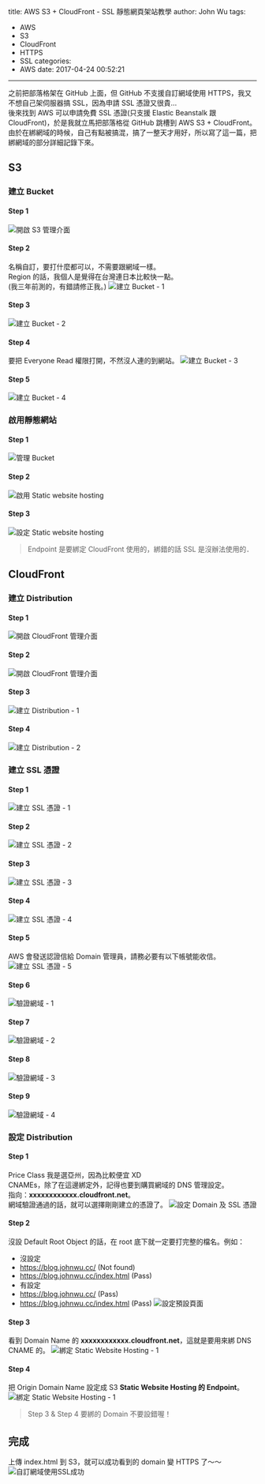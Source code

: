 title: AWS S3 + CloudFront - SSL 靜態網頁架站教學
author: John Wu
tags:
  - AWS
  - S3
  - CloudFront
  - HTTPS
  - SSL
categories:
  - AWS
date: 2017-04-24 00:52:21
---
之前把部落格架在 GitHub 上面，但 GitHub 不支援自訂網域使用 HTTPS，我又不想自己架伺服器搞 SSL，因為申請 SSL 憑證又很貴...  
後來找到 AWS 可以申請免費 SSL 憑證(只支援 Elastic Beanstalk 跟 CloudFront)，於是我就立馬把部落格從 GitHub 跳槽到 AWS S3 + CloudFront。  
由於在綁網域的時候，自己有點被搞混，搞了一整天才用好，所以寫了這一篇，把綁網域的部分詳細記錄下來。

<!-- more -->

## S3

### 建立 Bucket

#### Step 1
![開啟 S3 管理介面](/images/pasted-11.png)

#### Step 2
名稱自訂，要打什麼都可以，不需要跟網域一樣。  
Region 的話，我個人是覺得在台灣連日本比較快一點。  
(我三年前測的，有錯請修正我。)
![建立 Bucket - 1](/images/pasted-60.png)

#### Step 3
![建立 Bucket - 2](/images/pasted-66.png)

#### Step 4
要把 Everyone Read 權限打開，不然沒人連的到網站。
![建立 Bucket - 3](/images/pasted-67.png)

#### Step 5
![建立 Bucket - 4](/images/pasted-68.png)


### 啟用靜態網站
#### Step 1
![管理 Bucket](/images/pasted-70.png)
#### Step 2
![啟用 Static website hosting](/images/pasted-71.png)
#### Step 3
![設定 Static website hosting](/images/pasted-72.png)
> Endpoint 是要綁定 CloudFront 使用的，綁錯的話 SSL 是沒辦法使用的．

## CloudFront
### 建立 Distribution
#### Step 1
![開啟 CloudFront 管理介面](/images/pasted-90.png)
#### Step 2
![開啟 CloudFront 管理介面](/images/pasted-73.png)
#### Step 3
![建立 Distribution - 1](/images/pasted-74.png)
#### Step 4
![建立 Distribution - 2](/images/pasted-75.png)

### 建立 SSL 憑證
#### Step 1
![建立 SSL 憑證 - 1](/images/pasted-80.png)
#### Step 2
![建立 SSL 憑證 - 2](/images/pasted-76.png)
#### Step 3
![建立 SSL 憑證 - 3](/images/pasted-77.png)
#### Step 4
![建立 SSL 憑證 - 4](/images/pasted-78.png)
#### Step 5
AWS 會發送認證信給 Domain 管理員，請務必要有以下帳號能收信。
![建立 SSL 憑證 - 5](/images/pasted-79.png)
#### Step 6
![驗證網域 - 1](/images/pasted-81.png)
#### Step 7
![驗證網域 - 2](/images/pasted-82.png)
#### Step 8
![驗證網域 - 3](/images/pasted-83.png)
#### Step 9
![驗證網域 - 4](/images/pasted-84.png)

### 設定 Distribution
#### Step 1
Price Class 我是選亞州，因為比較便宜 XD  
CNAMEs，除了在這邊綁定外，記得也要到購買網域的 DNS 管理設定。  
指向：**xxxxxxxxxxxx.cloudfront.net**。  
網域驗證通過的話，就可以選擇剛剛建立的憑證了。
![設定 Domain 及 SSL 憑證](/images/pasted-85.png)
#### Step 2
沒設 Default Root Object 的話，在 root 底下就一定要打完整的檔名。例如：
* 沒設定
 * https://blog.johnwu.cc/ (Not found)
 * https://blog.johnwu.cc/index.html (Pass)
* 有設定
 * https://blog.johnwu.cc/ (Pass)
 * https://blog.johnwu.cc/index.html (Pass)
![設定預設頁面](/images/pasted-86.png)
#### Step 3
看到 Domain Name 的 **xxxxxxxxxxxx.cloudfront.net**，這就是要用來綁 DNS CNAME 的。
![綁定 Static Website Hosting - 1](/images/pasted-87.png)
#### Step 4
把 Origin Domain Name 設定成 S3 **Static Website Hosting 的 Endpoint**。
![綁定 Static Website Hosting - 1](/images/pasted-88.png)  

> Step 3 & Step 4 要綁的 Domain 不要設錯喔！

## 完成
上傳 index.html 到 S3，就可以成功看到的 domain 變 HTTPS 了～～
![自訂網域使用SSL成功](/images/pasted-89.png)
